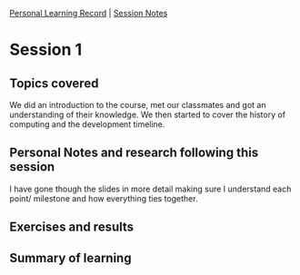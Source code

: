 [Personal Learning Record](../../personal_learning_record/personal_learning_record.md) | [Session Notes](../sessions/README.md)

# Session 1

## Topics covered

We did an introduction to the course, met our classmates and got an understanding of their knowledge. We then started to cover the history of computing and the development timeline.

## Personal Notes and research following this session

I have gone though the slides in more detail making sure I understand each point/ milestone and how everything ties together.

## Exercises and results



## Summary of learning

